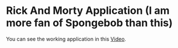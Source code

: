 # Rick And Morty Application (I am more fan of Spongebob than this)

You can see the working application in this [Video](https://share.vidyard.com/watch/LJPkXdd2AmvZ27r6JKWk6t?).

